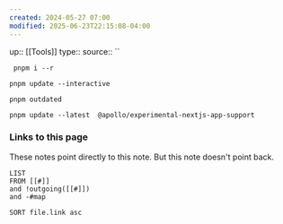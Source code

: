 ```yaml
---
created: 2024-05-27 07:00
modified: 2025-06-23T22:15:08-04:00
---
```

up:: [[Tools]]
type::
source::
``
```
 pnpm i --r
```

```
pnpm update --interactive
```

```
pnpm outdated
```

```
pnpm update --latest  @apollo/experimental-nextjs-app-support
```

### Links to this page
These notes point directly to this note. But this note doesn't point back.
```dataview
LIST
FROM [[#]]
and !outgoing([[#]])
and -#map

SORT file.link asc
```
